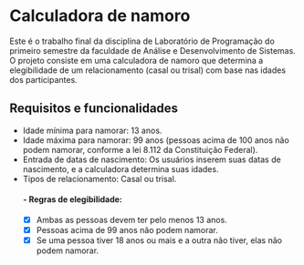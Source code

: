 # Calculadora de namoro

Este é o trabalho final da disciplina de Laboratório de Programação do primeiro semestre da faculdade de Análise e Desenvolvimento de Sistemas. 
O projeto consiste em uma calculadora de namoro que determina a elegibilidade de um relacionamento (casal ou trisal) com base nas idades dos participantes.

## Requisitos e funcionalidades

- Idade mínima para namorar: 13 anos.
- Idade máxima para namorar: 99 anos (pessoas acima de 100 anos não podem namorar, conforme a lei 8.112 da Constituição Federal).
- Entrada de datas de nascimento: Os usuários inserem suas datas de nascimento, e a calculadora determina suas idades.
- Tipos de relacionamento: Casal ou trisal.
  #### - Regras de elegibilidade:
     - [x] Ambas as pessoas devem ter pelo menos 13 anos.
     - [x] Pessoas acima de 99 anos não podem namorar.
     - [x] Se uma pessoa tiver 18 anos ou mais e a outra não tiver, elas não podem namorar.
